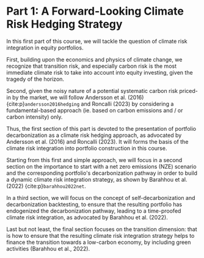 # Part 1: A Forward-Looking Climate Risk Hedging Strategy

In this first part of this course, we will tackle the question of climate risk integration in equity portfolios.

First, building upon the economics and physics of climate change, we recognize that transition risk, and especially carbon risk is the most immediate climate risk to take into account into equity investing, given the tragedy of the horizon.

Second, given the noisy nature of a potential systematic carbon risk priced-in by the market, we will follow Andersson et al. (2016)  {cite:p}`andersson2016hedging` and Roncalli (2023) by considering a fundamental-based approach (ie. based on carbon emissions and / or carbon intensity) only.

Thus, the first section of this part is devoted to the presentation of portfolio decarbonization as a climate risk hedging approach, as advocated by Andersson et al. (2016) and Roncalli (2023). It will forms the basis of the climate risk integration into portfolio construction in this course.

Starting from this first and simple approach, we will focus in a second section on the importance to start with a net zero emissions (NZE) scenario and the corresponding portfolio's decarbonization pathway in order to build a dynamic climate risk integration strategy, as shown by Barahhou et al. (2022) {cite:p}`barahhou2022net`.

In a third section, we will focus on the concept of self-decarbonization and decarbonization backtesting, to ensure that the resulting portfolio has endogenized the decarbonization pathway, leading to a time-proofed climate risk integration, as advocated by Barahhou et al. (2022).

Last but not least, the final section focuses on the transition dimension: that is how to ensure that the resulting climate risk integration strategy helps to finance the transition towards a low-carbon economy, by including green activities (Barahhou et al., 2022).